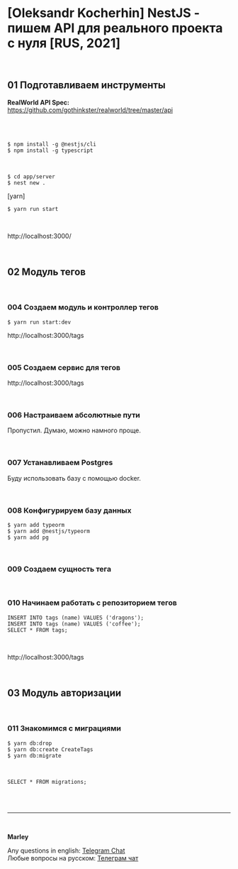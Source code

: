 # [Oleksandr Kocherhin] NestJS - пишем API для реального проекта с нуля [RUS, 2021]

<br/>

## 01 Подготавливаем инструменты

**RealWorld API Spec:**  
https://github.com/gothinkster/realworld/tree/master/api

<br/>

<br/>

    $ npm install -g @nestjs/cli
    $ npm install -g typescript

<br/>

    $ cd app/server
    $ nest new .

[yarn]

    $ yarn run start

<br/>

http://localhost:3000/

<br/>

## 02 Модуль тегов

<br/>

### 004 Создаем модуль и контроллер тегов

    $ yarn run start:dev

http://localhost:3000/tags

<br/>

### 005 Создаем сервис для тегов

http://localhost:3000/tags

<br/>

### 006 Настраиваем абсолютные пути

Пропустил. Думаю, можно намного проще.

<br/>

### 007 Устанавливаем Postgres

Буду использовать базу с помощью docker.

<br/>

### 008 Конфигурируем базу данных

    $ yarn add typeorm
    $ yarn add @nestjs/typeorm
    $ yarn add pg

<br/>

### 009 Создаем сущность тега

<br/>

### 010 Начинаем работать с репозиторием тегов

```
INSERT INTO tags (name) VALUES ('dragons');
INSERT INTO tags (name) VALUES ('coffee');
SELECT * FROM tags;
```

<br/>

http://localhost:3000/tags

<br/>

## 03 Модуль авторизации

<br/>

### 011 Знакомимся с миграциями

    $ yarn db:drop
    $ yarn db:create CreateTags
    $ yarn db:migrate

<br/>

```
SELECT * FROM migrations;
```

<br/><br/>

---

<br/>

**Marley**

Any questions in english: <a href="https://jsdev.org/chat/">Telegram Chat</a>  
Любые вопросы на русском: <a href="https://jsdev.ru/chat/">Телеграм чат</a>

